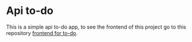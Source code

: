 # Api to-do

This is a simple api to-do app, to see the frontend of this project go to this repository [frontend for to-do](https://github.com/carlosAguinaga/react-to-do).
